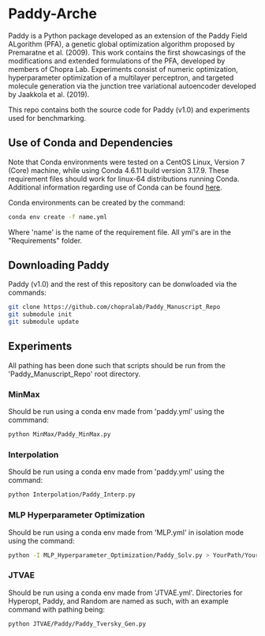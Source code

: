 # Paddy-Arche

Paddy is a Python package developed as an extension of the Paddy Field ALgorithm (PFA), a genetic global optimization algorithm proposed by Premaratne et al. (2009).  This work contains the first showcasings of the modifications and extended formulations of the PFA, developed by members of Chopra Lab.  Experiments consist of numeric optimization, hyperparameter optimization of a multilayer perceptron, and targeted molecule generation via the junction tree variational autoencoder developed by Jaakkola et al. (2019).

This repo contains both the source code for Paddy (v1.0) and experiments used for benchmarking.

## Use of Conda and Dependencies

Note that Conda environments were tested on a CentOS Linux, Version 7 (Core) machine, while using Conda 4.6.11 build version 3.17.9.  These requirement files should work for linux-64 distributions running Conda.  Additional information regarding use of Conda can be found [here](https://docs.conda.io/projects/conda/en/latest/_downloads/843d9e0198f2a193a3484886fa28163c/conda-cheatsheet.pdf). 

Conda environments can be created by the command:
```bash
conda env create -f name.yml
```
Where 'name' is the name of the requirement file.  All yml's are in the "Requirements" folder.

## Downloading Paddy

Paddy (v1.0) and the rest of this repository can be donwloaded via the commands:

```bash
git clone https://github.com/chopralab/Paddy_Manuscript_Repo
git submodule init
git submodule update
```

## Experiments

All pathing has been done such that scripts should be run from the 'Paddy_Manuscript_Repo' root directory.

### MinMax

Should be run using a conda env made from 'paddy.yml' using the commmand:  

```bash
python MinMax/Paddy_MinMax.py
```
### Interpolation

Should be run using a conda env made from 'paddy.yml' using the command:

```bash
python Interpolation/Paddy_Interp.py
```

### MLP Hyperparameter Optimization

Should be run using a conda env made from 'MLP.yml' in isolation mode using the command:

```bash
python -I MLP_Hyperparameter_Optimization/Paddy_Solv.py > YourPath/YourFileName.txt 
```


### JTVAE

Should be run using a conda env made from 'JTVAE.yml'.  Directories for Hyperopt, Paddy, and Random are named as such, with an example command with pathing being:

```bash
python JTVAE/Paddy/Paddy_Tversky_Gen.py
```

